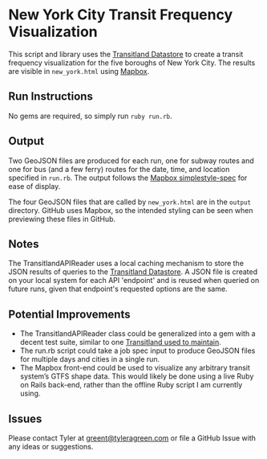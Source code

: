 # New York City Transit Frequency Visualization

This script and library uses the [Transitland Datastore](https://github.com/transitland/transitland-datastore) to create a transit frequency visualization for the five boroughs of New York City. The results are visible in `new_york.html` using [Mapbox](https://github.com/mapbox).

## Run Instructions
No gems are required, so simply run `ruby run.rb`.

## Output
Two GeoJSON files are produced for each run, one for subway routes and one for bus (and a few ferry) routes for the date, time, and location specified in `run.rb`. The output follows the [Mapbox simplestyle-spec](https://github.com/mapbox/simplestyle-spec/tree/master/1.1.0) for ease of display.

The four GeoJSON files that are called by `new_york.html` are in the `output` directory. GitHub uses Mapbox, so the intended styling can be seen when previewing these files in GitHub.

## Notes
The TransitlandAPIReader uses a local caching mechanism to store the JSON results of queries to the [Transitland Datastore](https://github.com/transitland/transitland-datastore). A JSON file is created on your local system for each API 'endpoint' and is reused when queried on future runs, given that endpoint's requested options are the same.

## Potential Improvements
- The TransitlandAPIReader class could be generalized into a gem with a decent test suite, similar to one [Transitland used to maintain](https://github.com/transitland/transitland-ruby-client).
- The run.rb script could take a job spec input to produce GeoJSON files for multiple days and cities in a single run.
- The Mapbox front-end could be used to visualize any arbitrary transit system’s GTFS shape data. This would likely be done using a live Ruby on Rails back-end, rather than the offline Ruby script I am currently using.

## Issues
Please contact Tyler at [greent@tyleragreen.com](mailto:greent@tyleragreen.com) or file a GitHub Issue with any ideas or suggestions.

